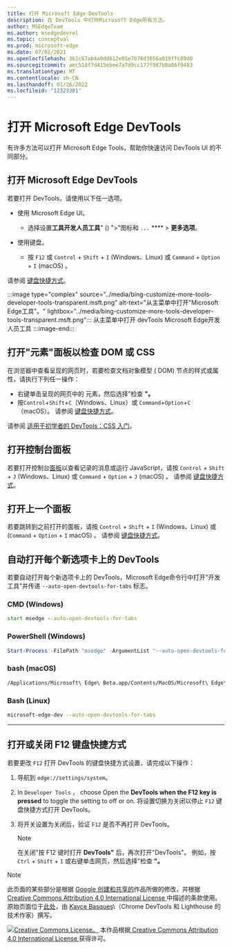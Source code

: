 ```yaml
---
title: 打开 Microsoft Edge DevTools
description: 在 DevTools 中打开Microsoft Edge所有方法。
author: MSEdgeTeam
ms.author: msedgedevrel
ms.topic: conceptual
ms.prod: microsoft-edge
ms.date: 07/01/2021
ms.openlocfilehash: 361c67ab4a0dd612e01e7b78d3056a019ffc89d0
ms.sourcegitcommit: aec518f7d415ebee7a7d9cc177f987b8a86f9483
ms.translationtype: MT
ms.contentlocale: zh-CN
ms.lasthandoff: 01/26/2022
ms.locfileid: "12323381"
---
```

<!-- Copyright Kayce Basques

   Licensed under the Apache License, Version 2.0 (the "License");
   you may not use this file except in compliance with the License.
   You may obtain a copy of the License at

       https://www.apache.org/licenses/LICENSE-2.0

   Unless required by applicable law or agreed to in writing, software
   distributed under the License is distributed on an "AS IS" BASIS,
   WITHOUT WARRANTIES OR CONDITIONS OF ANY KIND, either express or implied.
   See the License for the specific language governing permissions and
   limitations under the License. -->
# <a name="open-microsoft-edge-devtools"></a>打开 Microsoft Edge DevTools

有许多方法可以打开 Microsoft Edge Tools，帮助你快速访问 DevTools UI 的不同部分。


<!-- ====================================================================== -->
## <a name="open-microsoft-edge-devtools"></a>打开 Microsoft Edge DevTools

若要打开 DevTools，请使用以下任一选项。

*   使用 Microsoft Edge UI。
    *  选择设置**工具开发人员工具**" () ">"图标和 `...` ****  >   **更多选项**。

*   使用键盘。
    *   按 `F12` 或 `Control` + `Shift` + `I` (Windows、Linux) 或 `Command` + `Option` + `I` (macOS) 。

请参阅 [键盘快捷方式](../shortcuts/index.md)。

:::image type="complex" source="../media/bing-customize-more-tools-developer-tools-transparent.msft.png" alt-text="从主菜单中打开&quot;Microsoft Edge工具&quot;。" lightbox="../media/bing-customize-more-tools-developer-tools-transparent.msft.png":::
   从主菜单中打开 devTools Microsoft Edge开发人员工具
:::image-end:::


<!-- ====================================================================== -->
## <a name="open-the-elements-panel-to-inspect-the-dom-or-css"></a>打开"元素"面板以检查 DOM 或 CSS

在浏览器中查看呈现的网页时，若要检查文档对象模型 [ (](https://developer.mozilla.org/en-US/docs/Web/API/Document_Object_Model) DOM) 节点的样式或属性，请执行下列任一操作：
*   右键单击呈现的网页中的 元素，然后选择"检查 **"。**
*   按`Control`+`Shift`+`C`（Windows、Linux）或 `Command`+`Option`+`C` （macOS）。  请参阅 [键盘快捷方式](../shortcuts/index.md)。

请参阅 [适用于初学者的 DevTools：CSS 入门](../beginners/css.md)。

<!-- :::image type="content" source="../media/bing-right-click-inspect.msft.png" alt-text="The Inspect option." lightbox="../media/bing-right-click-inspect.msft.png"::: -->


<!-- ====================================================================== -->
## <a name="open-the-console-panel"></a>打开控制台面板

若要打开控制台[面板](../console/index.md)以查看记录的消息或运行 JavaScript，请按 `Control` + `Shift` + `J` (Windows、Linux) 或 `Command` + `Option` + `J` (macOS) 。  请参阅 [键盘快捷方式](../shortcuts/index.md)。


<!-- ====================================================================== -->
## <a name="open-the-previous-panel"></a>打开上一个面板

若要跳转到之前打开的面板，请按 `Control` + `Shift` + `I` (Windows、Linux) 或 (`Command` + `Option` + `I` macOS) 。  请参阅 [键盘快捷方式](../shortcuts/index.md)。


<!-- ====================================================================== -->
## <a name="auto-open-devtools-on-every-new-tab"></a>自动打开每个新选项卡上的 DevTools

若要自动打开每个新选项卡上的 DevTools，Microsoft Edge命令行中打开"开发工具"并传递 `--auto-open-devtools-for-tabs` 标志。

### [<a name="cmd-windows"></a>CMD (Windows) ](#tab/cmd-Windows/)

```cmd
start msedge --auto-open-devtools-for-tabs
```

### [<a name="powershell-windows"></a>PowerShell (Windows) ](#tab/powershell-Windows/)

```powershell
Start-Process -FilePath "msedge" -ArgumentList "--auto-open-devtools-for-tabs"
```

### [<a name="bash-macos"></a>bash (macOS) ](#tab/bash-macos/)

```bash
/Applications/Microsoft\ Edge\ Beta.app/Contents/MacOS/Microsoft\ Edge\ Beta --auto-open-devtools-for-tabs
```

### [<a name="bash-linux"></a>Bash (Linux) ](#tab/bash-linux/)

```bash
microsoft-edge-dev --auto-open-devtools-for-tabs
```

* * *


<!-- ====================================================================== -->
## <a name="toggle-the-f12-keyboard-shortcut-on-or-off"></a>打开或关闭 F12 键盘快捷方式

若要更改 `F12` 打开 DevTools 的键盘快捷方式设置，请完成以下操作：

1.  导航到 `edge://settings/system`。
1.  In `Developer Tools` ， choose Open the **DevTools when the F12 key is pressed** to toggle the setting to off or on. 将设置切换为关闭以停止 `F12` 键盘快捷方式打开 DevTools。
1.  将开关设置为关闭后，验证 `F12` 是否不再打开 DevTools。

    > [!NOTE]
    > 在关闭"按 F12 键时打开 **DevTools"** 后，再次打开"DevTools"。  例如，按 `Ctrl` + `Shift` + `I` 或右键单击网页，然后选择"检查 **"。**


<!-- ====================================================================== -->
> [!NOTE]
> 此页面的某些部分是根据 [Google 创建和共享的](https://developers.google.com/terms/site-policies)作品所做的修改，并根据[ Creative Commons Attribution 4.0 International License ](https://creativecommons.org/licenses/by/4.0)中描述的条款使用。
> 原始页面位于[此处](https://developers.google.com/web/tools/chrome-devtools/open)，由 [Kayce Basques](https://developers.google.com/web/resources/contributors#kayce-basques)\（Chrome DevTools 和 Lighthouse 的技术作家）撰写。

[![Creative Commons License。](https://i.creativecommons.org/l/by/4.0/88x31.png)](https://creativecommons.org/licenses/by/4.0)
本作品根据[ Creative Commons Attribution 4.0 International License ](https://creativecommons.org/licenses/by/4.0)获得许可。
